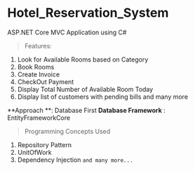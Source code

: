 # Hotel_Reservation_System
ASP.NET Core MVC Application using C#

>Features:
1. Look for Available Rooms based on Category
2. Book Rooms
3. Create Invoice
4. CheckOut Payment
5. Display Total Number of Available Room Today
6. Display list of customers with pending bills
and many more

**Approach **: Database First
**Database Framework** : EntityFrameworkCore

>Programming Concepts Used
1. Repository Pattern
2. UnitOfWork
3. Dependency Injection
`and many more...`

